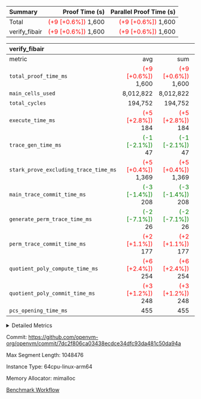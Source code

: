 | Summary | Proof Time (s) | Parallel Proof Time (s) |
|:---|---:|---:|
| Total | <span style='color: red'>(+9 [+0.6%])</span> 1,600 | <span style='color: red'>(+9 [+0.6%])</span> 1,600 |
| verify_fibair | <span style='color: red'>(+9 [+0.6%])</span> 1,600 | <span style='color: red'>(+9 [+0.6%])</span> 1,600 |


| verify_fibair |||||
|:---|---:|---:|---:|---:|
|metric|avg|sum|max|min|
| `total_proof_time_ms ` | <span style='color: red'>(+9 [+0.6%])</span> 1,600 | <span style='color: red'>(+9 [+0.6%])</span> 1,600 | <span style='color: red'>(+9 [+0.6%])</span> 1,600 | <span style='color: red'>(+9 [+0.6%])</span> 1,600 |
| `main_cells_used     ` |  8,012,822 |  8,012,822 |  8,012,822 |  8,012,822 |
| `total_cycles        ` |  194,752 |  194,752 |  194,752 |  194,752 |
| `execute_time_ms     ` | <span style='color: red'>(+5 [+2.8%])</span> 184 | <span style='color: red'>(+5 [+2.8%])</span> 184 | <span style='color: red'>(+5 [+2.8%])</span> 184 | <span style='color: red'>(+5 [+2.8%])</span> 184 |
| `trace_gen_time_ms   ` | <span style='color: green'>(-1 [-2.1%])</span> 47 | <span style='color: green'>(-1 [-2.1%])</span> 47 | <span style='color: green'>(-1 [-2.1%])</span> 47 | <span style='color: green'>(-1 [-2.1%])</span> 47 |
| `stark_prove_excluding_trace_time_ms` | <span style='color: red'>(+5 [+0.4%])</span> 1,369 | <span style='color: red'>(+5 [+0.4%])</span> 1,369 | <span style='color: red'>(+5 [+0.4%])</span> 1,369 | <span style='color: red'>(+5 [+0.4%])</span> 1,369 |
| `main_trace_commit_time_ms` | <span style='color: green'>(-3 [-1.4%])</span> 208 | <span style='color: green'>(-3 [-1.4%])</span> 208 | <span style='color: green'>(-3 [-1.4%])</span> 208 | <span style='color: green'>(-3 [-1.4%])</span> 208 |
| `generate_perm_trace_time_ms` | <span style='color: green'>(-2 [-7.1%])</span> 26 | <span style='color: green'>(-2 [-7.1%])</span> 26 | <span style='color: green'>(-2 [-7.1%])</span> 26 | <span style='color: green'>(-2 [-7.1%])</span> 26 |
| `perm_trace_commit_time_ms` | <span style='color: red'>(+2 [+1.1%])</span> 177 | <span style='color: red'>(+2 [+1.1%])</span> 177 | <span style='color: red'>(+2 [+1.1%])</span> 177 | <span style='color: red'>(+2 [+1.1%])</span> 177 |
| `quotient_poly_compute_time_ms` | <span style='color: red'>(+6 [+2.4%])</span> 254 | <span style='color: red'>(+6 [+2.4%])</span> 254 | <span style='color: red'>(+6 [+2.4%])</span> 254 | <span style='color: red'>(+6 [+2.4%])</span> 254 |
| `quotient_poly_commit_time_ms` | <span style='color: red'>(+3 [+1.2%])</span> 248 | <span style='color: red'>(+3 [+1.2%])</span> 248 | <span style='color: red'>(+3 [+1.2%])</span> 248 | <span style='color: red'>(+3 [+1.2%])</span> 248 |
| `pcs_opening_time_ms ` |  455 |  455 |  455 |  455 |



<details>
<summary>Detailed Metrics</summary>

|  | verify_program_compile_ms | total_cells | stark_prove_excluding_trace_time_ms | quotient_poly_compute_time_ms | quotient_poly_commit_time_ms | perm_trace_commit_time_ms | pcs_opening_time_ms | main_trace_commit_time_ms |
| --- | --- | --- | --- | --- | --- | --- | --- |
|  | 4 | 32 | 11 | 0 | 1 | 0 | 3 | 5 | 

| air_name | rows | quotient_deg | main_cols | interactions | constraints | cells |
| --- | --- | --- | --- | --- | --- | --- |
| AccessAdapterAir<2> |  | 4 |  | 5 | 12 |  | 
| AccessAdapterAir<4> |  | 4 |  | 5 | 12 |  | 
| AccessAdapterAir<8> |  | 4 |  | 5 | 12 |  | 
| FibonacciAir | 16 | 1 | 2 |  | 5 | 32 | 
| FriReducedOpeningAir |  | 4 |  | 35 | 59 |  | 
| NativePoseidon2Air<BabyBearParameters>, 1> |  | 4 |  | 31 | 302 |  | 
| PhantomAir |  | 4 |  | 3 | 4 |  | 
| ProgramAir |  | 1 |  | 1 | 4 |  | 
| VariableRangeCheckerAir |  | 1 |  | 1 | 4 |  | 
| VmAirWrapper<BranchNativeAdapterAir, BranchEqualCoreAir<1> |  | 2 |  | 11 | 23 |  | 
| VmAirWrapper<JalNativeAdapterAir, JalCoreAir> |  | 4 |  | 7 | 6 |  | 
| VmAirWrapper<NativeAdapterAir<2, 0>, PublicValuesCoreAir> |  | 4 |  | 11 | 22 |  | 
| VmAirWrapper<NativeAdapterAir<2, 1>, FieldArithmeticCoreAir> |  | 4 |  | 15 | 23 |  | 
| VmAirWrapper<NativeLoadStoreAdapterAir<1>, NativeLoadStoreCoreAir<1> |  | 4 |  | 19 | 31 |  | 
| VmAirWrapper<NativeVectorizedAdapterAir<4>, FieldExtensionCoreAir> |  | 4 |  | 15 | 23 |  | 
| VmConnectorAir |  | 4 |  | 3 | 8 |  | 
| VolatileBoundaryAir |  | 4 |  | 4 | 16 |  | 

| group | trace_gen_time_ms | total_proof_time_ms | total_cycles | total_cells | stark_prove_excluding_trace_time_ms | quotient_poly_compute_time_ms | quotient_poly_commit_time_ms | perm_trace_commit_time_ms | pcs_opening_time_ms | main_trace_commit_time_ms | main_cells_used | generate_perm_trace_time_ms | fri.log_blowup | execute_time_ms |
| --- | --- | --- | --- | --- | --- | --- | --- | --- | --- | --- | --- | --- | --- | --- |
| verify_fibair | 47 | 1,600 | 194,752 | 23,304,216 | 1,369 | 254 | 248 | 177 | 455 | 208 | 8,012,822 | 26 | 2 | 184 | 

| group | air_name | rows | prep_cols | perm_cols | main_cols | cells |
| --- | --- | --- | --- | --- | --- | --- |
| verify_fibair | AccessAdapterAir<2> | 32,768 |  | 16 | 11 | 884,736 | 
| verify_fibair | AccessAdapterAir<4> | 16,384 |  | 16 | 13 | 475,136 | 
| verify_fibair | AccessAdapterAir<8> | 4,096 |  | 16 | 17 | 135,168 | 
| verify_fibair | FriReducedOpeningAir | 512 |  | 76 | 64 | 71,680 | 
| verify_fibair | NativePoseidon2Air<BabyBearParameters>, 1> | 2,048 |  | 36 | 348 | 786,432 | 
| verify_fibair | PhantomAir | 2,048 |  | 8 | 6 | 28,672 | 
| verify_fibair | ProgramAir | 8,192 |  | 8 | 10 | 147,456 | 
| verify_fibair | VariableRangeCheckerAir | 262,144 | 2 | 8 | 1 | 2,359,296 | 
| verify_fibair | VmAirWrapper<BranchNativeAdapterAir, BranchEqualCoreAir<1> | 32,768 |  | 28 | 23 | 1,671,168 | 
| verify_fibair | VmAirWrapper<JalNativeAdapterAir, JalCoreAir> | 8,192 |  | 12 | 10 | 180,224 | 
| verify_fibair | VmAirWrapper<NativeAdapterAir<2, 1>, FieldArithmeticCoreAir> | 131,072 |  | 20 | 30 | 6,553,600 | 
| verify_fibair | VmAirWrapper<NativeLoadStoreAdapterAir<1>, NativeLoadStoreCoreAir<1> | 131,072 |  | 24 | 41 | 8,519,680 | 
| verify_fibair | VmAirWrapper<NativeVectorizedAdapterAir<4>, FieldExtensionCoreAir> | 4,096 |  | 20 | 40 | 245,760 | 
| verify_fibair | VmConnectorAir | 2 | 1 | 8 | 4 | 24 | 
| verify_fibair | VolatileBoundaryAir | 65,536 |  | 8 | 11 | 1,245,184 | 

</details>


Commit: https://github.com/openvm-org/openvm/commit/7dc2f806ca03438ecdce34dfc93da481c50da94a

Max Segment Length: 1048476

Instance Type: 64cpu-linux-arm64

Memory Allocator: mimalloc

[Benchmark Workflow](https://github.com/openvm-org/openvm/actions/runs/12593651014)

